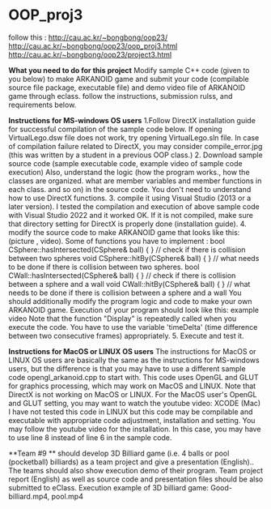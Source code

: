 # OOP_proj3

follow this : http://cau.ac.kr/~bongbong/oop23/
http://cau.ac.kr/~bongbong/oop23/oop_proj3.html
http://cau.ac.kr/~bongbong/oop23/project3.html

**What you need to do for this project**
Modify sample C++ code (given to you below) to make ARKANOID game and submit your code (compilable source file package, executable file) and demo video file of ARKANOID game through eclass.
follow the instructions, submission rulss, and requirements below.

**Instructions for MS-windows OS users**
1.Follow DirectX installation guide for successful compilation of the sample code below.
If opening VirtualLego.dsw file does not work, try opening VirtualLego.sln file.
In case of compilation failure related to DirectX, you may consider compile_error.jpg (this was written by a student in a previous OOP class.)
2. Download sample source code (sample executable code, example video of sample code execution)
Also, understand the logic (how the program works., how the classes are organized. what are member variables and member functions in each class. and so on) in the source code. You don't need to understand how to use DirectX functions.
3. compile it using Visual Studio (2013 or a later version). I tested the compilation and execution of above sample code with Visual Studio 2022 and it worked OK.
If it is not compiled, make sure that directory setting for DirectX is properly done (installation guide).
4. modify the source code to make ARKANOID game that looks like this: (picture , video).
Some of functions you have to implement :
bool CSphere::hasIntersected(CSphere& ball) { } // check if there is collision between two spheres
void CSphere::hitBy(CSphere& ball) { } // what needs to be done if there is collision between two spheres.
bool CWall::hasIntersected(CSphere& ball) { } // check if there is collision between a sphere and a wall
void CWall::hitBy(CSphere& ball) { } // what needs to be done if there is collision between a sphere and a wall
You should additionally modify the program logic and code to make your own ARKANOID game. Execution of your program should look like this: example video
Note that the function "Display" is repeatedly called when you execute the code. You have to use the variable 'timeDelta' (time difference between two consecutive frames) appropriately.
5. Execute and test it.

**Instructions for MacOS or LINUX OS users**
The instructions for MacOS or LINUX OS users are basically the same as the instructions for MS-windows users, but
the difference is that you may have to use a different sample code opengl_arkanoid.cpp to start with. This code uses OpenGL and GLUT for graphics processing, which may work on MacOS and LINUX. Note that DirectX is not working on MacOS or LINUX.
For the MacOS user's OpenGL and GLUT setting, you may want to watch the youtube video: XCODE (Mac)
I have not tested this code in LINUX but this code may be compilable and executable with appropriate code adjustment, installation and setting. You may follow the youtube video for the installation. In this case, you may have to use line 8 instead of line 6 in the sample code.

**Team #9 **
should develop 3D Billiard game (i.e. 4 balls or pool (pocketball) billiards) as a team project and give a presentation (English).. The teams should also show execution demo of their program. Team project report (English) as well as source code and presentation files should be also submitted to eClass.
Execution example of 3D billiard game: Good-billiard.mp4, pool.mp4
